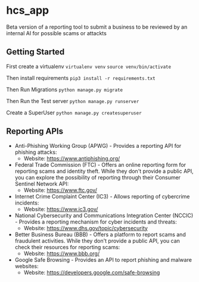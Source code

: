 # hcs_app
Beta version of a reporting tool to submit a business to be reviewed by an internal AI for possible scams or attackts

## Getting Started

First create a virtualenv
``virtualenv venv``
``source venv/bin/activate``

Then install requirements
``pip3 install -r requirements.txt``

Then Run Migrations
``python manage.py migrate``

Then Run the Test server
``python manage.py runserver``

Create a SuperUser
``python manage.py createsuperuser``


## Reporting APIs
- Anti-Phishing Working Group (APWG) - Provides a reporting API for phishing attacks:
    - Website: https://www.antiphishing.org/
- Federal Trade Commission (FTC) - Offers an online reporting form for reporting scams and identity theft. While they don't provide a public API, you can explore the possibility of reporting through their Consumer Sentinel Network API:
    - Website: https://www.ftc.gov/
- Internet Crime Complaint Center (IC3) - Allows reporting of cybercrime incidents:
    - Website: https://www.ic3.gov/
- National Cybersecurity and Communications Integration Center (NCCIC) - Provides a reporting mechanism for cyber incidents and threats:
    - Website: https://www.dhs.gov/topic/cybersecurity
- Better Business Bureau (BBB) - Offers a platform to report scams and fraudulent activities. While they don't provide a public API, you can check their resources for reporting scams:
    - Website: https://www.bbb.org/
- Google Safe Browsing - Provides an API to report phishing and malware websites:
    - Website: https://developers.google.com/safe-browsing
